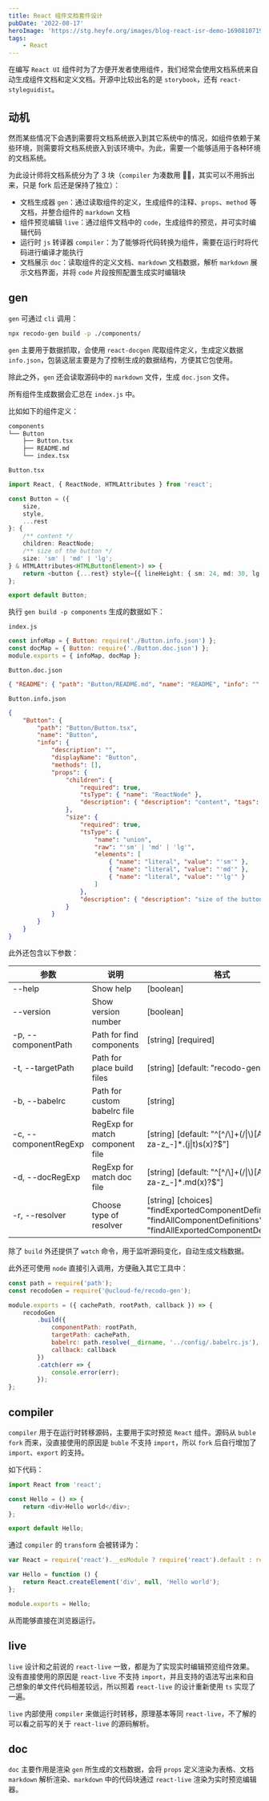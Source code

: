 ```yaml
---
title: React 组件文档套件设计
pubDate: '2022-08-17'
heroImage: 'https://stg.heyfe.org/images/blog-react-isr-demo-1690810719572.png'
tags:
    - React
---
```


在编写 `React UI` 组件时为了方便开发者使用组件，我们经常会使用文档系统来自动生成组件文档和定义文档。开源中比较出名的是 `storybook`，还有 `react-styleguidist`。

## 动机

然而某些情况下会遇到需要将文档系统嵌入到其它系统中的情况，如组件依赖于某些环境，则需要将文档系统嵌入到该环境中。为此，需要一个能够适用于各种环境的文档系统。

为此设计师将文档系统分为了 3 块（`compiler` 为凑数用 🤦‍♂️，其实可以不用拆出来，只是 fork 后还是保持了独立）：

-   文档生成器 `gen`：通过读取组件的定义，生成组件的注释、`props`、`method` 等文档，并整合组件的 `markdown` 文档
-   组件预览编辑 `live`：通过组件文档中的 `code`，生成组件的预览，并可实时编辑代码
-   运行时 `js` 转译器 `compiler`：为了能够将代码转换为组件，需要在运行时将代码进行编译才能执行
-   文档展示 `doc`：读取组件的定义文档、`markdown` 文档数据，解析 `markdown` 展示文档界面，并将 `code` 片段按照配置生成实时编辑块

## gen

`gen` 可通过 `cli` 调用：

```sh
npx recodo-gen build -p ./components/
```

`gen` 主要用于数据抓取，会使用 `react-docgen` 爬取组件定义，生成定义数据 `info.json`，包装这层主要是为了控制生成的数据结构，方便其它包使用。

除此之外，`gen` 还会读取源码中的 `markdown` 文件，生成 `doc.json` 文件。

所有组件生成数据会汇总在 `index.js` 中。

比如如下的组件定义：

```sh
components
└── Button
    ├── Button.tsx
    ├── README.md
    └── index.tsx
```

`Button.tsx`

```ts
import React, { ReactNode, HTMLAttributes } from 'react';

const Button = ({
    size,
    style,
    ...rest
}: {
    /** content */
    children: ReactNode;
    /** size of the button */
    size: 'sm' | 'md' | 'lg';
} & HTMLAttributes<HTMLButtonElement>) => {
    return <button {...rest} style={{ lineHeight: { sm: 24, md: 30, lg: 36 }[size] + 'px', ...style }} />;
};

export default Button;
```

执行 `gen build -p components` 生成的数据如下：

`index.js`

```js
const infoMap = { Button: require('./Button.info.json') };
const docMap = { Button: require('./Button.doc.json') };
module.exports = { infoMap, docMap };
```

`Button.doc.json`

```json
{ "README": { "path": "Button/README.md", "name": "README", "info": "" } }
```

`Button.info.json`

```json
{
    "Button": {
        "path": "Button/Button.tsx",
        "name": "Button",
        "info": {
            "description": "",
            "displayName": "Button",
            "methods": [],
            "props": {
                "children": {
                    "required": true,
                    "tsType": { "name": "ReactNode" },
                    "description": { "description": "content", "tags": [] }
                },
                "size": {
                    "required": true,
                    "tsType": {
                        "name": "union",
                        "raw": "'sm' | 'md' | 'lg'",
                        "elements": [
                            { "name": "literal", "value": "'sm'" },
                            { "name": "literal", "value": "'md'" },
                            { "name": "literal", "value": "'lg'" }
                        ]
                    },
                    "description": { "description": "size of the button", "tags": [] }
                }
            }
        }
    }
}
```

此外还包含以下参数：

| 参数 | 说明 | 格式 |
| --- | --- | --- |
| --help | Show help | [boolean] |
| --version | Show version number | [boolean] |
| -p, --componentPath | Path for find components | [string] [required] |
| -t, --targetPath | Path for place build files | [string] [default: "recodo-gen-output"] |
| -b, --babelrc | Path for custom babelrc file | [string] |
| -c, --componentRegExp | RegExp for match component file | [string] [default: "^[^/\\]+(\/\|\\)[A-Z][a-za-z_-]\*.(j\|t)s(x)?$"] |
| -d, --docRegExp | RegExp for match doc file | [string] [default: "^[^/\\]+(\/\|\\)[A-Z][a-za-z_-]\*.md(x)?$"] |
| -r, --resolver | Choose type of resolver | [string] [choices] "findExportedComponentDefinition", "findAllComponentDefinitions", "findAllExportedComponentDefinitions" |

除了 `build` 外还提供了 `watch` 命令，用于监听源码变化，自动生成文档数据。

此外还可使用 `node` 直接引入调用，方便融入其它工具中：

```js
const path = require('path');
const recodoGen = require('@ucloud-fe/recodo-gen');

module.exports = ({ cachePath, rootPath, callback }) => {
    recodoGen
        .build({
            componentPath: rootPath,
            targetPath: cachePath,
            babelrc: path.resolve(__dirname, '../config/.babelrc.js'),
            callback: callback
        })
        .catch(err => {
            console.error(err);
        });
};
```

## compiler

`compiler` 用于在运行时转移源码，主要用于实时预览 `React` 组件。源码从 `buble fork` 而来，没直接使用的原因是 `buble` 不支持 `import`，所以 `fork` 后自行增加了 `import`、`export` 的支持。

如下代码：

```js
import React from 'react';

const Hello = () => {
    return <div>Hello world</div>;
};

export default Hello;
```

通过 `compiler` 的 `transform` 会被转译为：

```js
var React = require('react').__esModule ? require('react').default : require('react');

var Hello = function () {
    return React.createElement('div', null, 'Hello world');
};

module.exports = Hello;
```

从而能够直接在浏览器运行。

## live

`live` 设计和之前说的 `react-live` 一致，都是为了实现实时编辑预览组件效果。没有直接使用的原因是 `react-live` 不支持 `import`，并且支持的语法写出来和自己想象的单文件代码相差较远，所以照着 `react-live` 的设计重新使用 `ts` 实现了一遍。

`live` 内部使用 `compiler` 来做运行时转移，原理基本等同 `react-live`，不了解的可以看之前写的关于 `react-live` 的源码解析。

## doc

`doc` 主要作用是渲染 `gen` 所生成的文档数据，会将 `props` 定义渲染为表格、文档 `markdown` 解析渲染、`markdown` 中的代码块通过 `react-live` 渲染为实时预览编辑器。